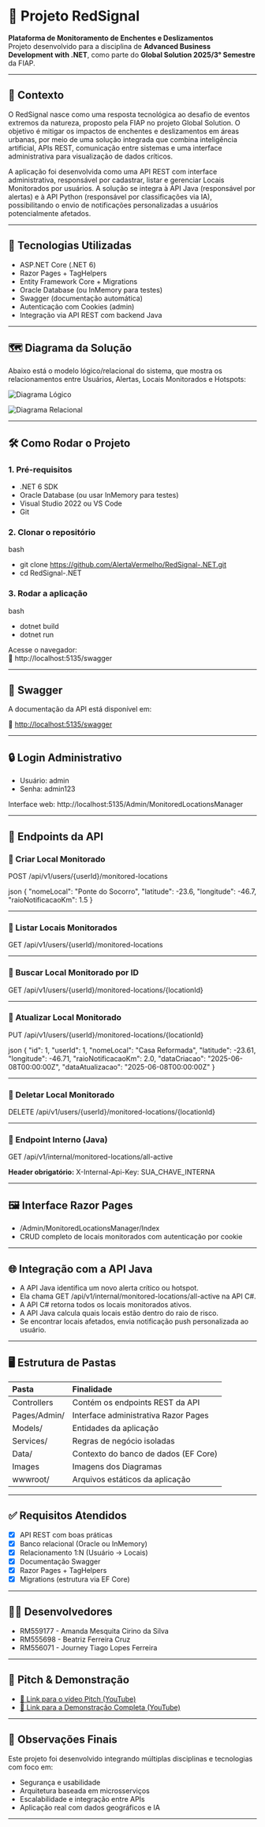 # 🚨 Projeto RedSignal

**Plataforma de Monitoramento de Enchentes e Deslizamentos**  
Projeto desenvolvido para a disciplina de **Advanced Business Development with .NET**, como parte do **Global Solution 2025/3° Semestre** da FIAP.

---

## 🎯 Contexto

O RedSignal nasce como uma resposta tecnológica ao desafio de eventos extremos da natureza, proposto pela FIAP no projeto Global Solution. O objetivo é mitigar os impactos de enchentes e deslizamentos em áreas urbanas, por meio de uma solução integrada que combina inteligência artificial, APIs REST, comunicação entre sistemas e uma interface administrativa para visualização de dados críticos.

A aplicação foi desenvolvida como uma API REST com interface administrativa, responsável por cadastrar, listar e gerenciar Locais Monitorados por usuários. A solução se integra à API Java (responsável por alertas) e à API Python (responsável por classificações via IA), possibilitando o envio de notificações personalizadas a usuários potencialmente afetados.

---

## 🔧 Tecnologias Utilizadas

- ASP.NET Core (.NET 6)
- Razor Pages + TagHelpers
- Entity Framework Core + Migrations
- Oracle Database (ou InMemory para testes)
- Swagger (documentação automática)
- Autenticação com Cookies (admin)
- Integração via API REST com backend Java

---

## 🗺️ Diagrama da Solução

Abaixo está o modelo lógico/relacional do sistema, que mostra os relacionamentos entre Usuários, Alertas, Locais Monitorados e Hotspots:

![Diagrama Lógico](./Images/Logical.png)


![Diagrama Relacional](./Images/Relational.png)

---

## 🛠️ Como Rodar o Projeto

### 1. Pré-requisitos

- .NET 6 SDK
- Oracle Database (ou usar InMemory para testes)
- Visual Studio 2022 ou VS Code
- Git

### 2. Clonar o repositório

bash
- git clone https://github.com/AlertaVermelho/RedSignal-.NET.git
- cd RedSignal-.NET

### 3. Rodar a aplicação

bash
- dotnet build
- dotnet run

Acesse o navegador:  
📍 http://localhost:5135/swagger

---

## 📘 Swagger

A documentação da API está disponível em:

📎 [http://localhost:5135/swagger](http://localhost:5135/swagger)

---

## 🔒 Login Administrativo

- Usuário: admin  
- Senha: admin123

Interface web: http://localhost:5135/Admin/MonitoredLocationsManager

---

## 🧠 Endpoints da API

### 🔹 Criar Local Monitorado
POST /api/v1/users/{userId}/monitored-locations

json
{
  "nomeLocal": "Ponte do Socorro",
  "latitude": -23.6,
  "longitude": -46.7,
  "raioNotificacaoKm": 1.5
}

---

### 🔹 Listar Locais Monitorados
GET /api/v1/users/{userId}/monitored-locations

---

### 🔹 Buscar Local Monitorado por ID
GET /api/v1/users/{userId}/monitored-locations/{locationId}

---

### 🔹 Atualizar Local Monitorado
PUT /api/v1/users/{userId}/monitored-locations/{locationId}

json
{
  "id": 1,
  "userId": 1,
  "nomeLocal": "Casa Reformada",
  "latitude": -23.61,
  "longitude": -46.71,
  "raioNotificacaoKm": 2.0,
  "dataCriacao": "2025-06-08T00:00:00Z",
  "dataAtualizacao": "2025-06-08T00:00:00Z"
}

---

### 🔹 Deletar Local Monitorado
DELETE /api/v1/users/{userId}/monitored-locations/{locationId}

---

### 🔹 Endpoint Interno (Java)
GET /api/v1/internal/monitored-locations/all-active

**Header obrigatório:**
X-Internal-Api-Key: SUA_CHAVE_INTERNA

---

## 🖼️ Interface Razor Pages

- /Admin/MonitoredLocationsManager/Index
- CRUD completo de locais monitorados com autenticação por cookie

---

## 🌐 Integração com a API Java

- A API Java identifica um novo alerta crítico ou hotspot.
- Ela chama GET /api/v1/internal/monitored-locations/all-active na API C#.
- A API C# retorna todos os locais monitorados ativos.
- A API Java calcula quais locais estão dentro do raio de risco.
- Se encontrar locais afetados, envia notificação push personalizada ao usuário.

---

## 🖥️ Estrutura de Pastas

| Pasta | Finalidade |
|:------|:-----------|
| Controllers | Contém os endpoints REST da API |
| Pages/Admin/ | Interface administrativa Razor Pages |
| Models/ | Entidades da aplicação |
| Services/ | Regras de negócio isoladas |
| Data/ | Contexto do banco de dados (EF Core) |
| Images | Imagens dos Diagramas |
| wwwroot/ | Arquivos estáticos da aplicação |

---

## ✅ Requisitos Atendidos

- [x] API REST com boas práticas
- [x] Banco relacional (Oracle ou InMemory)
- [x] Relacionamento 1:N (Usuário → Locais)
- [x] Documentação Swagger
- [x] Razor Pages + TagHelpers
- [x] Migrations (estrutura via EF Core)

---

## 👨‍💻 Desenvolvedores

- RM559177 - Amanda Mesquita Cirino da Silva  
- RM555698 - Beatriz Ferreira Cruz  
- RM556071 - Journey Tiago Lopes Ferreira

---

## 🎥 Pitch & Demonstração

- [🔗 Link para o vídeo Pitch (YouTube)](https://youtube.com/...)
- [🔗 Link para a Demonstração Completa (YouTube)](https://youtube.com/...)

---

## 📝 Observações Finais

Este projeto foi desenvolvido integrando múltiplas disciplinas e tecnologias com foco em:

- Segurança e usabilidade
- Arquitetura baseada em microsserviços
- Escalabilidade e integração entre APIs
- Aplicação real com dados geográficos e IA

---
